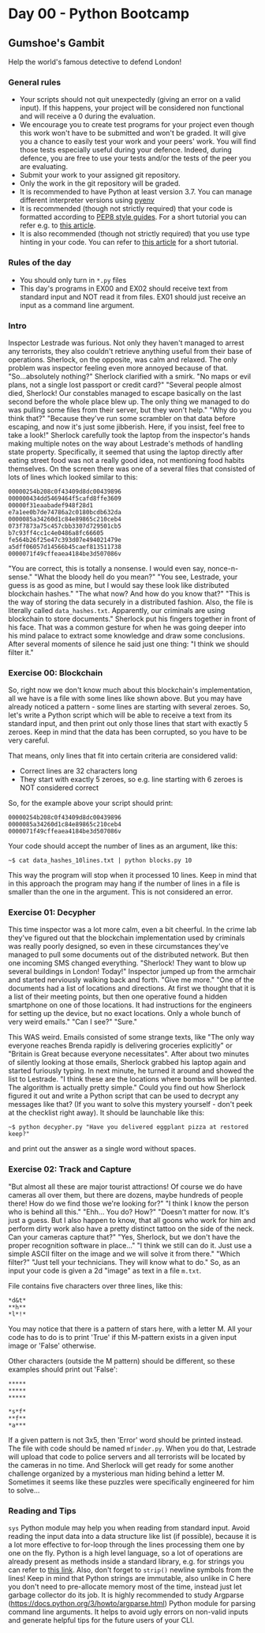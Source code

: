 # Day 00 - Python Bootcamp

## Gumshoe's Gambit

Help the world's famous detective to defend London!

### General rules

- Your scripts should not quit unexpectedly (giving an error on a valid input).
  If this happens, your project will be considered non functional and will
  receive a 0 during the evaluation.
- We encourage you to create test programs for your project even though this
  work won't have to be submitted and won't be graded.
  It will give you a chance to easily test your work and your peers' work.
  You will find those tests especially useful during your defence.
  Indeed, during defence, you are free to use your tests and/or the tests of the
  peer you are evaluating.
- Submit your work to your assigned git repository.
- Only the work in the git repository will be graded.
- It is recommended to have Python at least version 3.7.
  You can manage different interpreter versions using
  [pyenv](https://github.com/pyenv/pyenv)
- It is recommended (though not strictly required) that your code is formatted
  according to [PEP8 style guides](https://peps.python.org/pep-0008/).
  For a short tutorial you can refer e.g. to
  [this article](https://realpython.com/python-pep8/).
- It is also recommended (though not strictly required) that you use type
  hinting in your code.
  You can refer to
  [this article](https://mypy.readthedocs.io/en/stable/cheat_sheet_py3.html) for
  a short tutorial.

### Rules of the day

- You should only turn in `*.py` files
- This day's programs in EX00 and EX02 should receive text from standard input
  and NOT read it from files.
  EX01 should just receive an input as a command line argument.

### Intro

Inspector Lestrade was furious.
Not only they haven't managed to arrest any terrorists,
they also couldn't retrieve anything useful from their base of operations.
Sherlock, on the opposite, was calm and relaxed. The only problem was inspector
feeling even more annoyed because of that.
"So...absolutely nothing?"
Sherlock clarified with a smirk.
"No maps or evil plans, not a single lost passport or credit card?"
"Several people almost died, Sherlock!
Our constables managed to escape basically on the last second before the whole
place blew up.
The only thing we managed to do was pulling some files from their server, but
they won't help."
"Why do you think that?"
"Because they've run some scrambler on that data before escaping, and now it's
just some jibberish.
Here, if you insist, feel free to take a look!"
Sherlock carefully took the laptop from the inspector's hands making multiple
notes on the way about Lestrade's methods of handling state property.
Specifically, it seemed that using the laptop directly after eating street food
was not a really good idea, not mentioning food habits themselves.
On the screen there was one of a several files that consisted of lots of lines
which looked similar to this:

```text
00000254b208c0f43409d8dc00439896
000000434dd5469464f5cafd8ffe3609
00000f31eaabadef948f28d1
e7a1ee0b7de74786a2c0180bcdb632da
0000085a34260d1c84e89865c210ceb4
073f7873a75c457cbb3307d729501cb5
b7c93ff4cc1c4e0486a8fc66605
fe564b26f25e47c393d07e494021479e
a5dff06057d14566b45caef813511738
0000071f49cffeaea4184be3d507086v
```

"You are correct, this is totally a nonsense.
I would even say, nonce-n-sense."
"What the bloody hell do you mean?"
"You see, Lestrade, your guess is as good as mine, but I would say these look
like distributed blockchain hashes."
"The what now? And how do you know that?"
"This is the way of storing the data securely in a distributed fashion.
Also, the file is literally called `data_hashes.txt`.
Apparently, our criminals are using blockchain to store documents."
Sherlock put his fingers together in front of his face.
That was a common gesture for when he was going deeper into his mind palace to
extract some knowledge and draw some conclusions.
After several moments of silence he said just one thing: "I think we should
filter it."

### Exercise 00: Blockchain

So, right now we don't know much about this blockchain's implementation, all we
have is a file with some lines like shown above.
But you may have already noticed a pattern - some lines are starting with
several zeroes.
So, let's write a Python script which will be able to receive a text from its
standard input, and then print out only those lines that start with exactly 5
zeroes.
Keep in mind that the data has been corrupted, so you have to be very careful.

That means, only lines that fit into certain criteria are considered valid:

- Correct lines are 32 characters long
- They start with exactly 5 zeroes, so e.g. line starting with 6 zeroes is NOT
  considered correct

So, for the example above your script should print:

```text
00000254b208c0f43409d8dc00439896
0000085a34260d1c84e89865c210ceb4
0000071f49cffeaea4184be3d507086v
```

Your code should accept the number of lines as an argument, like this:

`~$ cat data_hashes_10lines.txt | python blocks.py 10`

This way the program will stop when it processed 10 lines.
Keep in mind that in this approach the program may hang if the number of lines
in a file is smaller than the one in the argument.
This is not considered an error.

### Exercise 01: Decypher

This time inspector was a lot more calm, even a bit cheerful.
In the crime lab they've figured out that the blockchain implementation used by
criminals was really poorly designed, so even in these circumstances they've
managed to pull some documents out of the distributed network.
But then one incoming SMS changed everything.
"Sherlock! They want to blow up several buildings in London! Today!"
Inspector jumped up from the armchair and started nerviously walking back and
forth.
"Give me more."
"One of the documents had a list of locations and directions.
At first we thought that it is a list of their meeting points, but then one
operative found a hidden smartphone on one of those locations.
It had instructions for the engineers for setting up the device, but no exact
locations.
Only a whole bunch of very weird emails."
"Can I see?"
"Sure."

This WAS weird.
Emails consisted of some strange texts, like "The only way everyone reaches
Brenda rapidly is delivering groceries explicitly" or "Britain is Great because
everyone necessitates".
After about two minutes of silently looking at those emails, Sherlock grabbed
his laptop again and started furiously typing.
In next minute, he turned it around and showed the list to Lestrade.
"I think these are the locations where bombs will be planted.
The algorithm is actually pretty simple."
Could you find out how Sherlock figured it out and write a Python script that
can be used to decrypt any messages like that? (If you want to solve
this mystery yourself - don't peek at the checklist right away).
It should be launchable like this:

`~$ python decypher.py "Have you delivered eggplant pizza at restored keep?"`

and print out the answer as a single word without spaces.

### Exercise 02: Track and Capture

"But almost all these are major tourist attractions!
Of course we do have cameras all over them, but there are dozens, maybe hundreds
of people there!
How do we find those we're looking for?"
"I think I know the person who is behind all this."
"Ehh... You do? How?"
"Doesn't matter for now.
It's just a guess.
But I also happen to know, that all goons who work for him and perform dirty
work also have a pretty distinct tattoo on the side of the neck.
Can your cameras capture that?"
"Yes, Sherlock, but we don't have the proper recognition software in place..."
"I think we still can do it.
Just use a simple ASCII filter on the image and we will solve it from there."
"Which filter?"
"Just tell your technicians.
They will know what to do."
So, as an input your code is given a 2d "image" as text in a file `m.txt`.

File contains five characters over three lines, like this:

```text
*d&t*
**h**
*l*!*
```

You may notice that there is a pattern of stars here, with a letter M.
All your code has to do is to print 'True' if this M-pattern exists in a given
input image or 'False' otherwise.

Other characters (outside the M pattern) should be different, so these examples
should print out 'False':

```text
*****
*****
*****
```

```text
*s*f*
**f**
*a***
```

If a given pattern is not 3x5, then 'Error' word should be printed instead.
The file with code should be named `mfinder.py`.
When you do that, Lestrade will upload that code to police servers and all
terrorists will be located by the cameras in no time.
And Sherlock will get ready for some another challenge organized by a
mysterious man hiding behind a letter M.
Sometimes it seems like these puzzles were specifically engineered for him to
solve...

### Reading and Tips

`sys` Python module may help you when reading from standard input.
Avoid reading the input data into a data structure like list (if possible),
because it is a lot more effective to for-loop through the lines processing them
one by one on the fly.
Python is a high level language, so a lot of operations are already present as
methods inside a standard library, e.g. for strings you can refer to
[this link](https://docs.python.org/3/library/stdtypes.html#text-sequence-type-str).
Also, don't forget to `strip()` newline symbols from the lines!
Keep in mind that Python strings are immutable, also unlike in C here you don't
need to pre-allocate memory most of the time, instead just let garbage collector
do its job.
It is highly recommended to study Argparse
(<https://docs.python.org/3/howto/argparse.html>) Python module for parsing
command line arguments.
It helps to avoid ugly errors on non-valid inputs and generate helpful tips for
the future users of your CLI.
